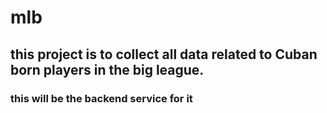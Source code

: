 # mlb
## this project is to collect all data related to Cuban born players in the big league.
### this will be the backend service for it
